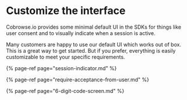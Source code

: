 # Customize the interface

Cobrowse.io provides some minimal default UI in the SDKs for things like user consent and to visually indicate when a session is active.

Many customers are happy to use our default UI which works out of box. This is a great way to get started. But if you prefer, everything is easily customizable to meet your specific requirements.

{% page-ref page="session-indicator.md" %}

{% page-ref page="require-acceptance-from-user.md" %}

{% page-ref page="6-digit-code-screen.md" %}



